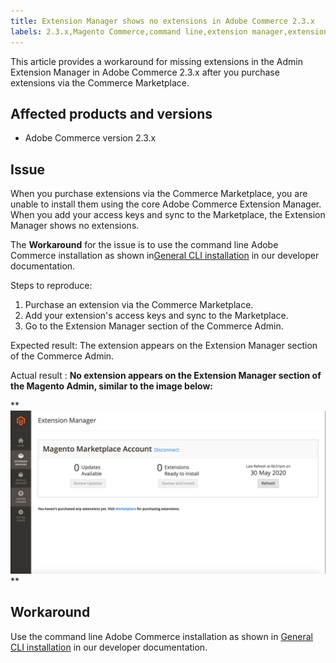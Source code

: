 ```yaml
---
title: Extension Manager shows no extensions in Adobe Commerce 2.3.x
labels: 2.3.x,Magento Commerce,command line,extension manager,extensions,known issues,marketplace
---
```


This article provides a workaround for missing extensions in the Admin Extension Manager in Adobe Commerce 2.3.x after you purchase extensions via the Commerce Marketplace.

## Affected products and versions

* Adobe Commerce version 2.3.x

## Issue

When you purchase extensions via the Commerce Marketplace, you are unable to install them using the core Adobe Commerce Extension Manager. When you add your access keys and sync to the Marketplace, the Extension Manager shows no extensions.

The **Workaround** for the issue is to use the command line Adobe Commerce installation as shown in[General CLI installation](https://devdocs.magento.com/extensions/install/) in our developer documentation.

 <span class="wysiwyg-underline">Steps to reproduce</span>:

1. Purchase an extension via the Commerce Marketplace.
1. Add your extension's access keys and sync to the Marketplace.
1. Go to the Extension Manager section of the Commerce Admin.

 <span class="wysiwyg-underline">Expected result</span>: The extension appears on the Extension Manager section of the Commerce Admin.

 <span class="wysiwyg-underline">Actual result</span> : **No extension appears on the Extension Manager section of the Magento Admin, similar to the image below:**

 **
![KB-607_Image_1.png](assets/KB-607_Image_1.png)**

## Workaround

Use the command line Adobe Commerce installation as shown in [General CLI installation](https://devdocs.magento.com/extensions/install/) in our developer documentation.
